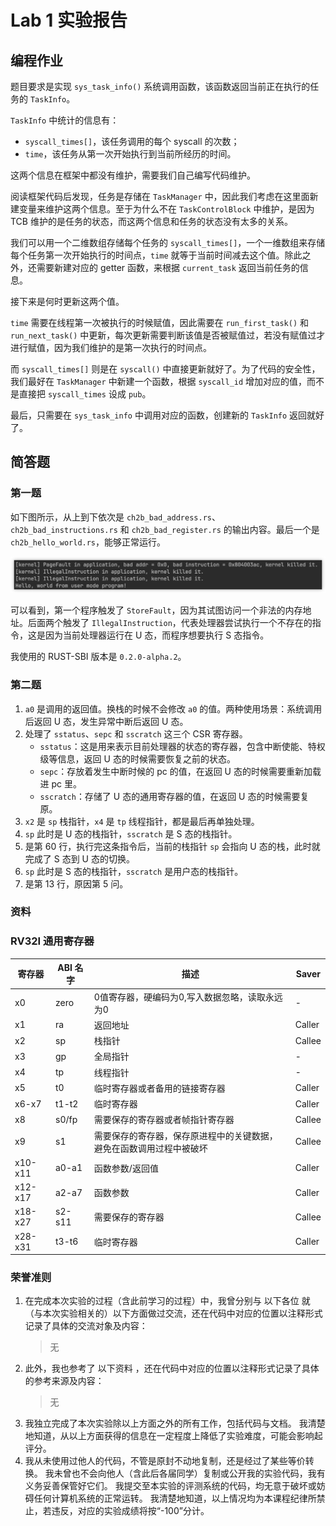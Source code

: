 # Lab 1 实验报告

## 编程作业

题目要求是实现 `sys_task_info()` 系统调用函数，该函数返回当前正在执行的任务的 `TaskInfo`。

`TaskInfo` 中统计的信息有：

- `syscall_times[]`，该任务调用的每个 syscall 的次数；
- `time`，该任务从第一次开始执行到当前所经历的时间。

这两个信息在框架中都没有维护，需要我们自己编写代码维护。

阅读框架代码后发现，任务是存储在 `TaskManager` 中，因此我们考虑在这里面新建变量来维护这两个信息。至于为什么不在 `TaskControlBlock` 中维护，是因为 TCB 维护的是任务的状态，而这两个信息和任务的状态没有太多的关系。

我们可以用一个二维数组存储每个任务的 `syscall_times[]`，一个一维数组来存储每个任务第一次开始执行的时间点，`time` 就等于当前时间减去这个值。除此之外，还需要新建对应的 getter 函数，来根据 `current_task` 返回当前任务的信息。

接下来是何时更新这两个值。

`time` 需要在线程第一次被执行的时候赋值，因此需要在 `run_first_task()` 和 `run_next_task()` 中更新，每次更新需要判断该值是否被赋值过，若没有赋值过才进行赋值，因为我们维护的是第一次执行的时间点。

而 `syscall_times[]` 则是在 `syscall()` 中直接更新就好了。为了代码的安全性，我们最好在 `TaskManager` 中新建一个函数，根据 `syscall_id` 增加对应的值，而不是直接把 `syscall_times` 设成 `pub`。

最后，只需要在 `sys_task_info` 中调用对应的函数，创建新的 `TaskInfo` 返回就好了。

## 简答题

### 第一题

如下图所示，从上到下依次是 `ch2b_bad_address.rs`、`ch2b_bad_instructions.rs` 和 `ch2b_bad_register.rs` 的输出内容。最后一个是 `ch2b_hello_world.rs`，能够正常运行。

![error](2024-04-27-22-58-16.png)

可以看到，第一个程序触发了 `StoreFault`，因为其试图访问一个非法的内存地址。后面两个触发了 `IllegalInstruction`，代表处理器尝试执行一个不存在的指令，这是因为当前处理器运行在 U 态，而程序想要执行 S 态指令。

我使用的 RUST-SBI 版本是 `0.2.0-alpha.2`。

### 第二题

1. `a0` 是调用的返回值。换栈的时候不会修改 `a0` 的值。两种使用场景：系统调用后返回 U 态，发生异常中断后返回 U 态。
2. 处理了 `sstatus`、`sepc` 和 `sscratch` 这三个 CSR 寄存器。
    - `sstatus`：这是用来表示目前处理器的状态的寄存器，包含中断使能、特权级等信息，返回 U 态的时候需要恢复之前的状态。
    - `sepc`：存放着发生中断时候的 pc 的值，在返回 U 态的时候需要重新加载进 pc 里。
    - `sscratch`：存储了 U 态的通用寄存器的值，在返回 U 态的时候需要复原。
3. `x2` 是 `sp` 栈指针，`x4` 是 `tp` 线程指针，都是最后再单独处理。
4. `sp` 此时是 U 态的栈指针，`sscratch` 是 S 态的栈指针。
5. 是第 60 行，执行完这条指令后，当前的栈指针 `sp` 会指向 U 态的栈，此时就完成了 S 态到 U 态的切换。
6. `sp` 此时是 S 态的栈指针，`sscratch` 是用户态的栈指针。
7. 是第 13 行，原因第 5 问。

### 资料

### RV32I 通用寄存器

| 寄存器   | ABI 名字  | 描述 | Saver  |
| ------- | -------- | ----------------- | ------ |
| x0      | zero     | 0值寄存器，硬编码为0,写入数据忽略，读取永远为0  | - |
| x1      | ra       | 返回地址 | Caller |
| x2      | sp       | 栈指针 | Callee |
| x3      | gp       | 全局指针 | - |
| x4      | tp       | 线程指针 | - |
| x5      | t0       | 临时寄存器或者备用的链接寄存器 | Caller |
| x6-x7   | t1-t2    | 临时寄存器 | Caller |
| x8      | s0/fp    | 需要保存的寄存器或者帧指针寄存器 | Callee |
| x9      | s1       | 需要保存的寄存器，保存原进程中的关键数据，避免在函数调用过程中被破坏 | Callee |
| x10-x11 | a0-a1    | 函数参数/返回值 | Caller |
| x12-x17 | a2-a7    | 函数参数 | Caller |
| x18-x27 | s2-s11   | 需要保存的寄存器 | Callee |
| x28-x31 | t3-t6    | 临时寄存器 | Caller |

### 荣誉准则

1. 在完成本次实验的过程（含此前学习的过程）中，我曾分别与 以下各位 就（与本次实验相关的）以下方面做过交流，还在代码中对应的位置以注释形式记录了具体的交流对象及内容：
    > 无
2. 此外，我也参考了 以下资料 ，还在代码中对应的位置以注释形式记录了具体的参考来源及内容：
    > 无
3. 我独立完成了本次实验除以上方面之外的所有工作，包括代码与文档。 我清楚地知道，从以上方面获得的信息在一定程度上降低了实验难度，可能会影响起评分。
4. 我从未使用过他人的代码，不管是原封不动地复制，还是经过了某些等价转换。 我未曾也不会向他人（含此后各届同学）复制或公开我的实验代码，我有义务妥善保管好它们。 我提交至本实验的评测系统的代码，均无意于破坏或妨碍任何计算机系统的正常运转。 我清楚地知道，以上情况均为本课程纪律所禁止，若违反，对应的实验成绩将按“-100”分计。
